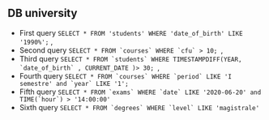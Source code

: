 ## DB university

- First query ```SELECT * FROM 'students' WHERE 'date_of_birth' LIKE '1990%';``` ,
- Second query ```SELECT * FROM `courses` WHERE `cfu` > 10; ```,
- Third query ```SELECT * FROM `students` WHERE TIMESTAMPDIFF(YEAR, `date_of_birth` , CURRENT_DATE )> 30; ```,
- Fourth query ```SELECT * FROM `courses` WHERE `period` LIKE 'I semestre' and `year` LIKE '1'; ```
- Fifth query ```SELECT * FROM `exams` WHERE `date` LIKE '2020-06-20' and TIME(`hour`) > '14:00:00'```
- Sixth query ```SELECT * FROM `degrees` WHERE `level` LIKE 'magistrale'```